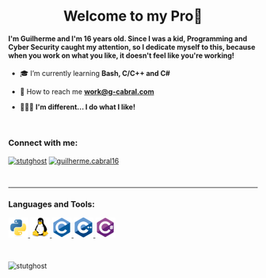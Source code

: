 <h1 align="center">Welcome to my Pro📄</h1>
<h4>I'm Guilherme and I'm 16 years old. Since I was a kid, Programming and Cyber Security caught my attention, so I dedicate myself to this, because when you work on what you like, it doesn't feel like you're working!</h4>

- 🎓 I’m currently learning **Bash, C/C++ and C#**

- 📩 How to reach me **work@g-cabral.com**

- 🤷🏽‍♂️ **I'm different... I do what I like!**

<br>

<h3 align="left">Connect with me:</h3>
<p align="left">
<a href="https://www.hackerrank.com/stutghost" target="blank"><img align="center" src="https://raw.githubusercontent.com/rahuldkjain/github-profile-readme-generator/master/src/images/icons/Social/hackerrank.svg" alt="stutghost" height="30" width="40" /></a>
<a href="https://instagram.com/guilherme.cabral16" target="blank"><img align="center" src="https://raw.githubusercontent.com/rahuldkjain/github-profile-readme-generator/master/src/images/icons/Social/instagram.svg" alt="guilherme.cabral16" height="30" width="40" /></a>
</p>

<br>

---

<h3 align="left">Languages and Tools:</h3>
<p align="left"> 
<a href="https://www.python.org" target="_blank" rel="noreferrer"> <img src="https://raw.githubusercontent.com/devicons/devicon/master/icons/python/python-original.svg" alt="python" width="40" height="40"/> </a> 
<a href="https://www.linux.org/" target="_blank" rel="noreferrer"> <img src="https://raw.githubusercontent.com/devicons/devicon/master/icons/linux/linux-original.svg" alt="linux" width="40" height="40"/> </a> 
<a href="https://www.cprogramming.com/" target="_blank" rel="noreferrer"> <img src="https://raw.githubusercontent.com/devicons/devicon/master/icons/c/c-original.svg" alt="c" width="40" height="40"/> </a> 
<a href="https://www.w3schools.com/cpp/" target="_blank" rel="noreferrer"> <img src="https://raw.githubusercontent.com/devicons/devicon/master/icons/cplusplus/cplusplus-original.svg" alt="cplusplus" width="40" height="40"/> </a> 
<a href="https://www.w3schools.com/cs/" target="_blank" rel="noreferrer"> <img src="https://raw.githubusercontent.com/devicons/devicon/master/icons/csharp/csharp-original.svg" alt="csharp" width="40" height="40"/> </a> 
</p>

<br>

<p><img align="center" src="https://github-readme-stats.vercel.app/api/top-langs?username=stutghost&show_icons=true&locale=en&layout=compact" alt="stutghost" /></p>
